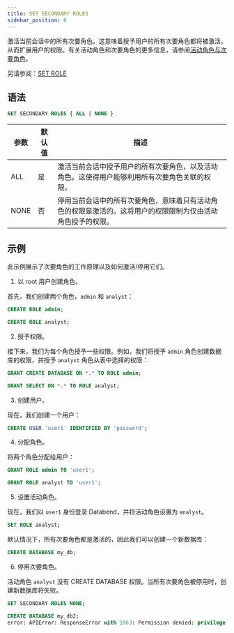```yaml
---
title: SET SECONDARY ROLES
sidebar_position: 6
---
```


激活当前会话中的所有次要角色。这意味着授予用户的所有次要角色都将被激活，从而扩展用户的权限。有关活动角色和次要角色的更多信息，请参阅[活动角色与次要角色](/guides/security/access-control/roles#active-role--secondary-roles)。

另请参阅：[SET ROLE](04-user-set-role.md)

## 语法

```sql
SET SECONDARY ROLES { ALL | NONE }
```

| 参数    | 默认值 | 描述                                                                                                                                                                                     |
|---------|--------|-----------------------------------------------------------------------------------------------------------------------------------------------------------------------------------------|
| ALL     | 是     | 激活当前会话中授予用户的所有次要角色，以及活动角色。这使得用户能够利用所有次要角色关联的权限。                                                                                           |
| NONE    | 否     | 停用当前会话中的所有次要角色，意味着只有活动角色的权限是激活的。这将用户的权限限制为仅由活动角色授予的权限。                                                                             |

## 示例

此示例展示了次要角色的工作原理以及如何激活/停用它们。

1. 以 root 用户创建角色。

首先，我们创建两个角色，`admin` 和 `analyst`：

```sql
CREATE ROLE admin;

CREATE ROLE analyst;
```

2. 授予权限。

接下来，我们为每个角色授予一些权限。例如，我们将授予 `admin` 角色创建数据库的权限，并授予 `analyst` 角色从表中选择的权限：

```sql
GRANT CREATE DATABASE ON *.* TO ROLE admin;

GRANT SELECT ON *.* TO ROLE analyst;
```

3. 创建用户。

现在，我们创建一个用户：

```sql
CREATE USER 'user1' IDENTIFIED BY 'password';
```

4. 分配角色。

将两个角色分配给用户：

```sql
GRANT ROLE admin TO 'user1';

GRANT ROLE analyst TO 'user1';
```

5. 设置活动角色。

现在，我们以 `user1` 身份登录 Databend，并将活动角色设置为 `analyst`。

```sql
SET ROLE analyst;
```

默认情况下，所有次要角色都是激活的，因此我们可以创建一个新数据库：

```sql
CREATE DATABASE my_db;
```

6. 停用次要角色。

活动角色 `analyst` 没有 CREATE DATABASE 权限。当所有次要角色被停用时，创建新数据库将失败。

```sql
SET SECONDARY ROLES NONE;

CREATE DATABASE my_db2;
error: APIError: ResponseError with 1063: Permission denied: privilege [CreateDatabase] is required on *.* for user 'user1'@'%' with roles [analyst,public]
```